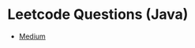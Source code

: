 <!-- generated by markdown-notes-tree -->

# Leetcode Questions (Java)

<!-- optional markdown-notes-tree directory description starts here -->

<!-- optional markdown-notes-tree directory description ends here -->

-   [Medium](medium.md)
